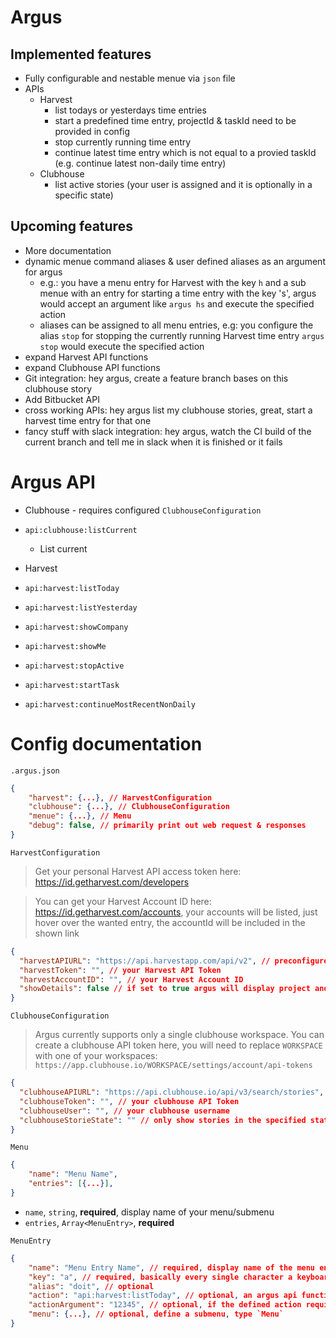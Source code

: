 # Argus

## Implemented features

- Fully configurable and nestable menue via `json` file
- APIs
  - Harvest
    - list todays or yesterdays time entries
    - start a predefined time entry, projectId & taskId need to be provided in config
    - stop currently running time entry
    - continue latest time entry which is not equal to a provied taskId (e.g. continue latest non-daily time entry)
  - Clubhouse
    - list active stories (your user is assigned and it is optionally in a specific state)

## Upcoming features

- More documentation
- dynamic menue command aliases & user defined aliases as an argument for argus
  - e.g.: you have a menu entry for Harvest with the key `h` and a sub menue with an entry for starting a time entry with the key 's', argus would accept an argument like `argus hs` and execute the specified action
  - aliases can be assigned to all menu entries, e.g: you configure the alias `stop` for stopping the currently running Harvest time entry `argus stop` would execute the specified action
- expand Harvest API functions
- expand Clubhouse API functions
- Git integration: hey argus, create a feature branch bases on this clubhouse story
- Add Bitbucket API
- cross working APIs: hey argus list my clubhouse stories, great, start a harvest time entry for that one
- fancy stuff with slack integration: hey argus, watch the CI build of the current branch and tell me in slack when it is finished or it fails

# Argus API

- Clubhouse - requires configured `ClubhouseConfiguration`
- `api:clubhouse:listCurrent`

  - List current

- Harvest
- `api:harvest:listToday`
- `api:harvest:listYesterday`
- `api:harvest:showCompany`
- `api:harvest:showMe`
- `api:harvest:stopActive`

- `api:harvest:startTask`
- `api:harvest:continueMostRecentNonDaily`

# Config documentation

`.argus.json`

```json
{
    "harvest": {...}, // HarvestConfiguration
    "clubhouse": {...}, // ClubhouseConfiguration
    "menue": {...}, // Menu
    "debug": false, // primarily print out web request & responses
}
```

`HarvestConfiguration`

> Get your personal Harvest API access token here: https://id.getharvest.com/developers

> You can get your Harvest Account ID here: https://id.getharvest.com/accounts, your accounts will be listed, just hover over the wanted entry, the accountId will be included in the shown link

```json
{
  "harvestAPIURL": "https://api.harvestapp.com/api/v2", // preconfigured
  "harvestToken": "", // your Harvest API Token
  "harvestAccountID": "", // your Harvest Account ID
  "showDetails": false // if set to true argus will display project and task ids, this makes it easier to find wanted ids for preconfiguring actions
}
```

`ClubhouseConfiguration`

> Argus currently supports only a single clubhouse workspace. You can create a clubhouse API token here, you will need to replace `WORKSPACE` with one of your workspaces: `https://app.clubhouse.io/WORKSPACE/settings/account/api-tokens`

```json
{
  "clubhouseAPIURL": "https://api.clubhouse.io/api/v3/search/stories", // preconfigured
  "clubhouseToken": "", // your clubhouse API Token
  "clubhouseUser": "", // your clubhouse username
  "clubhouseStorieState": "" // only show stories in the specified state, e.g.: "In Development"
}
```

`Menu`

```json
{
    "name": "Menu Name",
    "entries": [{...}],
}

```

- `name`, `string`, **required**, display name of your menu/submenu
- `entries`, `Array<MenuEntry>`, **required**

`MenuEntry`

```json
{
    "name": "Menu Entry Name", // required, display name of the menu entry
    "key": "a", // required, basically every single character a keyboard can create, commonly used are a-z and 0-9
    "alias": "doit", // optional
    "action": "api:harvest:listToday", // optional, an argus api function
    "actionArgument": "12345", // optional, if the defined action requires an argument it can be defined here
    "menu": {...}, // optional, define a submenu, type `Menu`
}

```
